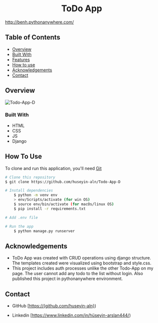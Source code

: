 <h1 align="center">ToDo App</h1>

http://benh.pythonanywhere.com/


<!-- TABLE OF CONTENTS -->

## Table of Contents

- [Overview](#overview)
- [Built With](#built-with)
- [Features](#features)
- [How to use](#how-to-use)
- [Acknowledgements](#acknowledgements)
- [Contact](#contact)

<!-- OVERVIEW -->

## Overview

![Todo-App-D](https://user-images.githubusercontent.com/101873227/187294478-3d797769-84f8-4566-a117-abc386328a1e.gif)

### Built With



- HTML
- CSS
- JS
- Django

## How To Use

To clone and run this application, you'll need [Git](https://git-scm.com) 
```bash
# Clone this repository
$ git clone https://github.com/huseyin-aln/Todo-App-D

# Install dependencies
    $ python -m venv env
    > env/Scripts/activate (for win OS)
    $ source env/bin/activate (for macOs/linux OS)
    $ pip install -r requirements.txt

# Add .env file

# Run the app
    $ python manage.py runserver
```

## Acknowledgements
- ToDo App was created with CRUD operations using django structure. The templates created were visualized using bootstrap and style.css.
- This project includes auth processes unlike the other Todo-App on my page. The user cannot add any todo to the list without login. Also published this project in pythonanywhere environment.

## Contact


- GitHub [[https://{github.com/huseyin-aln}](https://github.com/huseyin-aln))

- Linkedin [https://www.linkedin.com/in/hüseyin-arslan444/)

